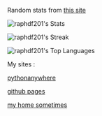 Random stats from [this site](https://gh-stats-gen.vercel.app/)

![raphdf201's Stats](https://github-readme-stats.vercel.app/api?username=raphdf201&theme=dark&show_icons=true&hide_border=true&count_private=true)

![raphdf201's Streak](https://github-readme-streak-stats.herokuapp.com/?user=raphdf201&theme=dark&hide_border=true)

![raphdf201's Top Languages](https://github-readme-stats.vercel.app/api/top-langs/?username=raphdf201&theme=dark&show_icons=true&hide_border=true&layout=compact)

My sites :

[pythonanywhere](https://raphdf201.pythonanywhere.com/)

[github pages](https://raphdf201.github.io/)

[my home sometimes](https://raphdf.ddns.net)
